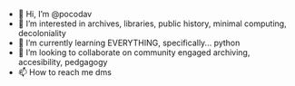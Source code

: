 - 👋 Hi, I’m @pocodav
- 👀 I’m interested in archives, libraries, public history, minimal computing, decoloniality
- 🌱 I’m currently learning EVERYTHING, specifically... python
- 💞️ I’m looking to collaborate on community engaged archiving, accesibility, pedgagogy
- 📫 How to reach me dms

<!---
pocodav/pocodav is a ✨ special ✨ repository because its `README.md` (this file) appears on your GitHub profile.
You can click the Preview link to take a look at your changes.
--->
